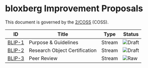 # bloxberg Improvement Proposals

This document is governed by the [2/COSS](https://rfc.unprotocols.org/spec:2/COSS/) (COSS).

| ID                         | Title                  | Type   | Status |
| ------------------------------ | ---------------------- | ------ | ------ |
| [BLIP-1](blip-1-purposeguidelines.md)        | Purpose & Guidelines | Stream | ![Draft](http://rfc.unprotocols.org/spec:2/COSS/draft.svg)  |
| [BLIP-2](blip-2-researchcertificate.md)        | Research Object Certification | Stream | ![Draft](http://rfc.unprotocols.org/spec:2/COSS/draft.svg)  |
| [BLIP-3](blip-3-peerreview.md) | Peer Review | Stream |  ![Raw](http://rfc.unprotocols.org/spec:2/COSS/raw.svg) |
